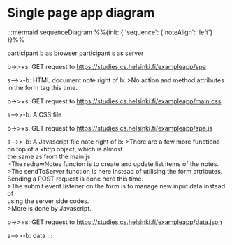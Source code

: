 # Single page app diagram

:::mermaid
sequenceDiagram
  %%{init: { 'sequence': {'noteAlign': 'left'} }}%%

  participant b as browser
  participant s as server

  b->>+s: GET request to https://studies.cs.helsinki.fi/exampleapp/spa

  s-->>-b: HTML document
  note right of b: >No action and method attributes in the form tag this time.

  b->>+s: GET request to https://studies.cs.helsinki.fi/exampleapp/main.css

  s-->>-b: A CSS file

  b->>+s: GET request to https://studies.cs.helsinki.fi/exampleapp/spa.js

  s-->>-b: A Javascript file
  note right of b: >There are a few more functions on top of a xhttp object, which is almost<br/>the same as from the main.js<br/>>The redrawNotes functon is to create and update list items of the notes.<br/>>The sendToServer function is here instead of utilising the form attributes.<br/>Sending a POST request is done here this time.<br/>>The submit event listener on the form is to manage new input data instead of<br/>using the server side codes.<br/>>More is done by Javascript. 

  b->>+s: GET request to https://studies.cs.helsinki.fi/exampleapp/data.json

  s-->>-b: data
:::